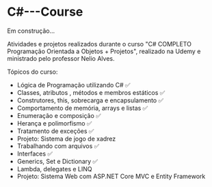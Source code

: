 # C#---Course

Em construção...

Atividades e projetos realizados durante o curso "C# COMPLETO Programação Orientada a Objetos + Projetos", 
realizado na Udemy e ministrado pelo professor Nelio Alves.

Tópicos do curso:

- Lógica de Programação utilizando C# ✅
- Classes, atributos , métodos e membros estáticos ✅
- Construtores, this, sobrecarga e encapsulamento ✅
- Comportamento de memória, arrays e listas ✅
- Enumeração e composição ✅
- Herança e polimorfismo ✅
- Tratamento de exceções ✅
- Projeto: Sistema de jogo de xadrez
- Trabalhando com arquivos ✅
- Interfaces ✅
- Generics, Set e Dictionary ✅
- Lambda, delegates e LINQ
- Projeto: Sistema Web com ASP.NET Core MVC e Entity Framework
